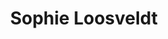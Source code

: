 ---
title: Sophie Loosveldt
description: >-
  Présentation de Sophie Loosveldt, sophrologue à Montpellier.
---